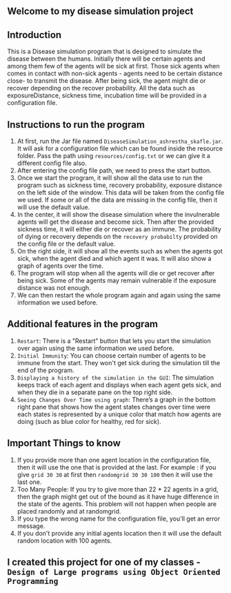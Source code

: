 ## Welcome to my disease simulation project


## Introduction

This is a Disease simulation program that is designed to simulate the disease between the humans. Initially there will be certain agents and among them few of the agents will 
be sick at first. Those sick agents when comes in contact with non-sick agents - agents need to be certain distance close- 
to transmit the disease. After being sick, the agent might die or recover depending on the recover probability. All the 
data such as exposureDistance, sickness time, incubation time will be provided in a configuration file. 

## Instructions to run the program

1) At first, run the Jar file named `DiseaseSimulation_ashrestha_skafle.jar`. It will ask for a configuration file which
can be found inside the resource folder. Pass the path using `resources/config.txt` or we can give it a different config
file also.
2) After entering the config file path, we need to press the start button.
3) Once we start the program, it will show all the data use to run the program such as sickness time, recovery probability,
exposure distance on the left side of the window. This data will be taken from the config file we used. If some or all
of the data are missing in the config file, then it will use the default value.
4) In the center, it will show the disease simulation where the invulnerable agents will get the disease and become sick. 
Then after the provided sickness time, it will either die or recover as an immune. The probability of dying or recovery 
depends on the `recovery probabilty` provided on the config file or the default value.
5) On the right side, it will show all the events such as when the agents got sick, when the agent died and which agent 
it was. It will also show a graph of agents over the time.
6) The program will stop when all the agents will die or get recover after being sick. Some of the agents may remain
vulnerable if the exposure distance was not enough.
7) We can then restart the whole program again and again using the same information we used before.


## Additional features in the program

1) `Restart`: There is a "Restart" button that lets you start the simulation over again using the same information
we used before.
2) `Initial Immunity`: You can choose certain number of agents to be immune from the start. They won't get sick during
the simulation till the end of the program.
3) `Displaying a history of the simulation in the GUI`: The simulation keeps track of each agent and displays when each 
agent gets sick, and when they die in a separate pane on the top right side.
4) `Seeing Changes Over Time using graph`: There’s a graph in the bottom right pane that shows how the agent states
changes over time were each states is represented by a unique color that match how agents are doing (such as blue color
for healthy, red for sick).



## Important Things to know

1) If you provide more than one agent location in the configuration file, then it will use the one that is
provided at the last. For example : if you give `grid 30 30` at first then `randomgrid 30 30 100` then it will use 
the last one.
2) Too Many People: If you try to give more than 22 * 22 agents in a grid, then the graph might get out of the bound as 
it have huge difference in the state of the agents. This problem will not happen when people are placed randomly and at
randomgrid.
3) If you type the wrong name for the configuration file, you'll get an error message.
4) If you don't provide any initial agents location then it will use the default random location with 100 agents.

## I created this project for one of my classes - `Design of Large programs using Object Oriented Programming`

